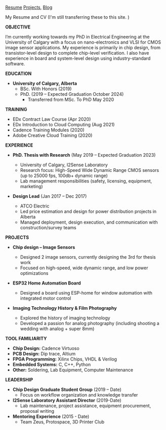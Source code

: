 [Resume](resume.md) [Projects](projects.md), [Blog](blog.md)

My Resume and CV (I'm still transferring these to this site. )

**OBJECTIVE**

I’m currently working towards my PhD in Electrical Engineering at the University of Calgary with a focus on nano-electronics and VLSI for CMOS image sensor applications. My experience is primarily in chip design, from transistor-level design to complete chip-level verification. I also have experience in board and system-level design using industry-standard software.

**EDUCATION**

* **University of Calgary, Alberta**
    * BSc. With Honors (2019)
    * PhD. (2019 – Expected Graduation October 2024)
        * Transferred from MSc. To PhD May 2020

**TRAINING**
* EDx Contract Law Course (Apr 2020)
* EDx Introduction to Cloud Computing (Aug 2021)
* Cadence Training Modules (2020)
* Adobe Creative Cloud Training (2020)

**EXPERIENCE**

* **PhD. Thesis with Research** (May 2019 – Expected Graduation 2023)
    * University of Calgary, I2Sense Laboratory
    * Research focus: High-Speed Wide Dynamic Range CMOS sensors (up to 25000 fps, 100db+ dynamic range)
    * Lab management responsibilities (safety, licensing, equipment, marketing)

* **Design Lead** (Jan 2017 – Dec 2017)
    * ATCO Electric
    * Led price estimation and design for power distribution projects in Alberta
    * Managed deployment, design execution, and communication with construction/survey teams

**PROJECTS**

* **Chip design – Image Sensors**
    * Designed 2 image sensors, currently designing the 3rd for thesis work
    * Focused on high-speed, wide dynamic range, and low power optimizations

* **ESP32 Home Automation Board**
    * Designed a board using ESP-home for window automation with integrated motor control

* **Imaging Technology History & Film Photography**
    * Explored the history of imaging technology 
    * Developed a passion for analog photography (including shooting a wedding with analog + super 8mm)

**TOOL FAMILIARITY**

* **Chip Design:** Cadence Virtuoso
* **PCB Design:** Dip trace, Altium
* **FPGA Programming:** Xilinx Chips, VHDL & Verilog
* **Embedded Systems:** C, C++, Python
* **Other:** Soldering, Lab Equipment, Computer Maintenance

**LEADERSHIP**

* **Chip Design Graduate Student Group** (2019 – Date)
    * Focus on workflow organization and knowledge transfer 
* **I2Sense Laboratory Assistant Director** (2019-Date)
    * Lab maintenance, project assistance, equipment procurement, proposal writing 
* **Mentoring Experience** (2015 - Date)
    * Team Zeus, Protospace, 3D Printer Club 